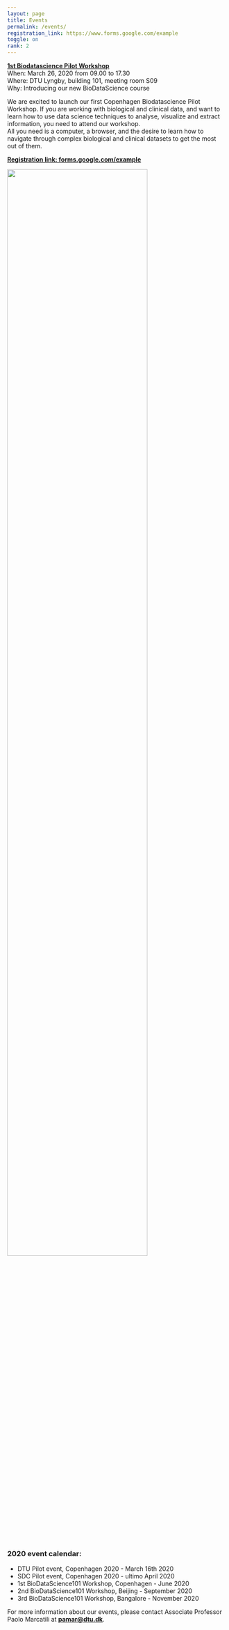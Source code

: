 ```yaml
---
layout: page
title: Events
permalink: /events/
registration_link: https://www.forms.google.com/example
toggle: on
rank: 2
---
```



<b> <a href="{{page.event_page}}">1st Biodatascience Pilot Workshop</a></b>
<br />
When: March 26, 2020  from 09.00 to 17.30
<br />
Where: DTU Lyngby, building 101, meeting room S09
<br />
Why: Introducing our new BioDataScience course
    
We are excited to launch our first Copenhagen Biodatascience Pilot Workshop. If you are working with biological and clinical data, and want to learn how to use data science techniques to analyse, visualize and extract information, you need to attend our workshop. 
<br />
All you need is a computer, a browser, and the desire to learn how to navigate through complex biological and clinical datasets to get the most out of them.

<b> <a href="{{registration_link}}">Registration link: forms.google.com/example </a></b>

<div style="margin-bottom: 50px;">
    <img class="float-center" width="80%"  src="{{ 'schedule3.png' | prepend: site.images_dir | prepend: site.baseurl }}" />
</div>

### 2020 event calendar:
- DTU Pilot event, Copenhagen 2020 - March 16th 2020
- SDC Pilot event, Copenhagen 2020 - ultimo April 2020
- 1st BioDataScience101 Workshop, Copenhagen - June 2020
- 2nd BioDataScience101 Workshop, Beijing - September 2020
- 3rd BioDataScience101 Workshop, Bangalore - November 2020

For more information about our events, please contact Associate Professor Paolo Marcatili at **pamar@dtu.dk**.



